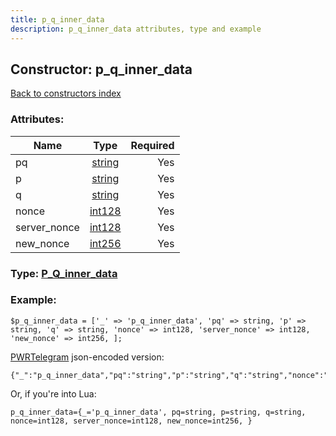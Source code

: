```yaml
---
title: p_q_inner_data
description: p_q_inner_data attributes, type and example
---
```

## Constructor: p\_q\_inner\_data  
[Back to constructors index](index.md)



### Attributes:

| Name     |    Type       | Required |
|----------|:-------------:|---------:|
|pq|[string](../types/string.md) | Yes|
|p|[string](../types/string.md) | Yes|
|q|[string](../types/string.md) | Yes|
|nonce|[int128](../types/int128.md) | Yes|
|server\_nonce|[int128](../types/int128.md) | Yes|
|new\_nonce|[int256](../types/int256.md) | Yes|



### Type: [P\_Q\_inner\_data](../types/P_Q_inner_data.md)


### Example:

```
$p_q_inner_data = ['_' => 'p_q_inner_data', 'pq' => string, 'p' => string, 'q' => string, 'nonce' => int128, 'server_nonce' => int128, 'new_nonce' => int256, ];
```  

[PWRTelegram](https://pwrtelegram.xyz) json-encoded version:

```
{"_":"p_q_inner_data","pq":"string","p":"string","q":"string","nonce":"int128","server_nonce":"int128","new_nonce":"int256"}
```


Or, if you're into Lua:  


```
p_q_inner_data={_='p_q_inner_data', pq=string, p=string, q=string, nonce=int128, server_nonce=int128, new_nonce=int256, }

```


